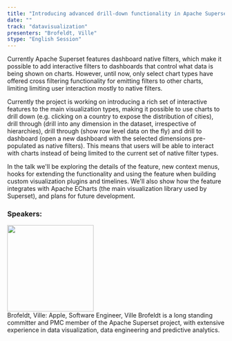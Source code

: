 ```yaml
---
title: "Introducing advanced drill-down functionality in Apache Superset using Apache ECharts"
date: "" 
track: "datavisualization"
presenters: "Brofeldt, Ville"
stype: "English Session"
---
```

Currently Apache Superset features dashboard native filters, which make it possible to add interactive filters to dashboards that control what data is being shown on charts. However, until now, only select chart types have offered cross filtering functionality for emitting filters to other charts, limiting limiting user interaction mostly to native filters.

Currently the project is working on introducing a rich set of interactive features to the main visualization types, making it possible to use charts to drill down (e.g. clicking on a country to expose the distribution of cities), drill through (drill into any dimension in the dataset, irrespective of hierarchies), drill through (show row level data on the fly) and drill to dashboard (open a new dashboard with the selected dimensions pre-populated as native filters). This means that users will be able to interact with charts instead of being limited to the current set of native filter types.

In the talk we'll be exploring the details of the feature, new context menus, hooks for extending the functionality and using the feature when building custom visualization plugins and timelines. We'll also show how the feature integrates with Apache ECharts (the main visualization library used by Superset), and plans for future development.
 ### Speakers: 
 <img src="images/speaker/1227.png" width="200" /><br>Brofeldt, Ville: Apple, Software Engineer, Ville Brofeldt is a long standing committer and PMC member of the Apache Superset project, with extensive experience in data visualization, data engineering and predictive analytics.
 